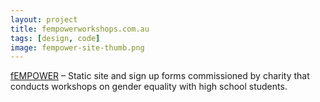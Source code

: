 ```yaml
---
layout: project
title: fempowerworkshops.com.au
tags: [design, code]
image: fempower-site-thumb.png
---
```


[fEMPOWER](http://fempowerworkshops.com) – Static site and sign up forms commissioned by charity that conducts workshops on gender equality with high school students.

